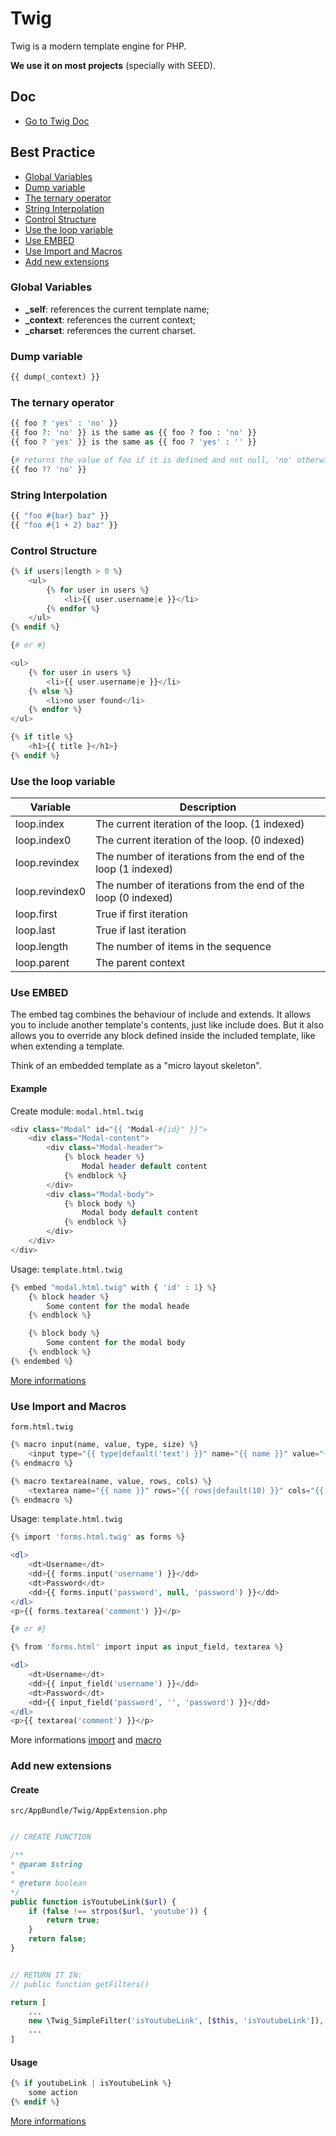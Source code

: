# Twig

Twig is a modern template engine for PHP.

**We use it on most projects** (specially with SEED).

## Doc
- [Go to Twig Doc](http://twig.sensiolabs.org/doc/2.x/)


[3-10]: http://twig.sensiolabs.org/doc/2.x/templates.html#containment-operator
[3-11]: http://twig.sensiolabs.org/doc/2.x/templates.html#test-operator
[3-12]: http://twig.sensiolabs.org/doc/2.x/templates.html#math
[3-13]: http://twig.sensiolabs.org/doc/2.x/templates.html#math
[3-14]: http://twig.sensiolabs.org/doc/2.x/templates.html#comparisons
[3-15]: http://twig.sensiolabs.org/doc/2.x/templates.html#other-operators

[3-1]: http://twig.sensiolabs.org/doc/2.x/tests/constant.html
[3-2]: http://twig.sensiolabs.org/doc/2.x/tests/defined.html
[3-3]: http://twig.sensiolabs.org/doc/2.x/tests/divisibleby.html
[3-4]: http://twig.sensiolabs.org/doc/2.x/tests/empty.html
[3-5]: http://twig.sensiolabs.org/doc/2.x/tests/even.html
[3-6]: http://twig.sensiolabs.org/doc/2.x/tests/iterable.html
[3-7]: http://twig.sensiolabs.org/doc/2.x/tests/null.html
[3-8]: http://twig.sensiolabs.org/doc/2.x/tests/odd.html
[3-9]: http://twig.sensiolabs.org/doc/2.x/tests/sameas.html

[2-1]: http://twig.sensiolabs.org/doc/2.x/functions/attribute.html
[2-2]: http://twig.sensiolabs.org/doc/2.x/functions/block.html
[2-3]: http://twig.sensiolabs.org/doc/2.x/functions/constant.html
[2-4]: http://twig.sensiolabs.org/doc/2.x/functions/cycle.html
[2-5]: http://twig.sensiolabs.org/doc/2.x/functions/date.html
[2-6]: http://twig.sensiolabs.org/doc/2.x/functions/dump.html
[2-7]: http://twig.sensiolabs.org/doc/2.x/functions/include.html
[2-8]: http://twig.sensiolabs.org/doc/2.x/functions/max.html
[2-9]: http://twig.sensiolabs.org/doc/2.x/functions/min.html
[2-10]: http://twig.sensiolabs.org/doc/2.x/functions/parent.html
[2-11]: http://twig.sensiolabs.org/doc/2.x/functions/random.html
[2-12]: http://twig.sensiolabs.org/doc/2.x/functions/range.html
[2-13]: http://twig.sensiolabs.org/doc/2.x/functions/source.html
[2-14]: http://twig.sensiolabs.org/doc/2.x/functions/template_from_string.html

[1-1]: http://twig.sensiolabs.org/doc/2.x/filters/abs.html
[1-2]: http://twig.sensiolabs.org/doc/2.x/filters/batch.html
[1-3]: http://twig.sensiolabs.org/doc/2.x/filters/capitalize.html
[1-4]: http://twig.sensiolabs.org/doc/2.x/filters/convert_encoding.html
[1-5]: http://twig.sensiolabs.org/doc/2.x/filters/date.html
[1-6]: http://twig.sensiolabs.org/doc/2.x/filters/date_modify.html
[1-7]: http://twig.sensiolabs.org/doc/2.x/filters/default.html
[1-8]: http://twig.sensiolabs.org/doc/2.x/filters/escape.html
[1-9]: http://twig.sensiolabs.org/doc/2.x/filters/first.html
[1-10]: http://twig.sensiolabs.org/doc/2.x/filters/format.html
[1-11]: http://twig.sensiolabs.org/doc/2.x/filters/join.html
[1-12]: http://twig.sensiolabs.org/doc/2.x/filters/json_encode.html
[1-13]: http://twig.sensiolabs.org/doc/2.x/filters/keys.html
[1-14]: http://twig.sensiolabs.org/doc/2.x/filters/last.html
[1-15]: http://twig.sensiolabs.org/doc/2.x/filters/length.html
[1-16]: http://twig.sensiolabs.org/doc/2.x/filters/lower.html
[1-17]: http://twig.sensiolabs.org/doc/2.x/filters/merge.html
[1-18]: http://twig.sensiolabs.org/doc/2.x/filters/nl2br.html
[1-19]: http://twig.sensiolabs.org/doc/2.x/filters/number_format.html
[1-20]: http://twig.sensiolabs.org/doc/2.x/filters/raw.html
[1-21]: http://twig.sensiolabs.org/doc/2.x/filters/replace.html
[1-22]: http://twig.sensiolabs.org/doc/2.x/filters/reverse.html
[1-23]: http://twig.sensiolabs.org/doc/2.x/filters/round.html
[1-24]: http://twig.sensiolabs.org/doc/2.x/filters/slice.html
[1-25]: http://twig.sensiolabs.org/doc/2.x/filters/sort.html
[1-26]: http://twig.sensiolabs.org/doc/2.x/filters/split.html
[1-27]: http://twig.sensiolabs.org/doc/2.x/filters/striptags.html
[1-28]: http://twig.sensiolabs.org/doc/2.x/filters/title.html
[1-29]: http://twig.sensiolabs.org/doc/2.x/filters/trim.html
[1-30]: http://twig.sensiolabs.org/doc/2.x/filters/upper.html
[1-31]: http://twig.sensiolabs.org/doc/2.x/filters/url_encode.html

[1]: http://twig.sensiolabs.org/doc/2.x/tags/autoescape.html
[2]: http://twig.sensiolabs.org/doc/2.x/tags/block.html
[3]: http://twig.sensiolabs.org/doc/2.x/tags/do.html
[4]: http://twig.sensiolabs.org/doc/2.x/tags/embed.html
[5]: http://twig.sensiolabs.org/doc/2.x/tags/extends.html
[6]: http://twig.sensiolabs.org/doc/2.x/tags/filter.html
[7]: http://twig.sensiolabs.org/doc/2.x/tags/flush.html
[8]: http://twig.sensiolabs.org/doc/2.x/tags/for.html
[9]: http://twig.sensiolabs.org/doc/2.x/tags/from.html
[10]: http://twig.sensiolabs.org/doc/2.x/tags/if.html
[11]: http://twig.sensiolabs.org/doc/2.x/tags/import.html
[12]: http://twig.sensiolabs.org/doc/2.x/tags/include.html
[13]: http://twig.sensiolabs.org/doc/2.x/tags/macro.html
[14]: http://twig.sensiolabs.org/doc/2.x/tags/sandbox.html
[15]: http://twig.sensiolabs.org/doc/2.x/tags/set.html
[16]: http://twig.sensiolabs.org/doc/2.x/tags/spaceless.html
[17]: http://twig.sensiolabs.org/doc/2.x/tags/use.html
[18]: http://twig.sensiolabs.org/doc/2.x/tags/verbatim.html
[19]: http://twig.sensiolabs.org/doc/2.x/tags/with.html



## Best Practice 
- [Global Variables](#global-variables)
- [Dump variable](#dump-variable)
- [The ternary operator](#the-ternary-operator)
- [String Interpolation](#string-interpolation)
- [Control Structure](#control-structure)
- [Use the loop variable](#use-the-loop-variable)
- [Use EMBED](#use-embed)
- [Use Import and Macros](#use-import-and-macros)
- [Add new extensions](#add-new-extensions)

### Global Variables

* **_self**: references the current template name;
* **_context**: references the current context;
* **_charset**: references the current charset.

###  Dump variable
```php
{{ dump(_context) }}
```

### The ternary operator
```php
{{ foo ? 'yes' : 'no' }}
{{ foo ?: 'no' }} is the same as {{ foo ? foo : 'no' }}
{{ foo ? 'yes' }} is the same as {{ foo ? 'yes' : '' }}

{# returns the value of foo if it is defined and not null, 'no' otherwise #}
{{ foo ?? 'no' }}
```

### String Interpolation
```php
{{ "foo #{bar} baz" }}
{{ "foo #{1 + 2} baz" }}
```

### Control Structure
```php
{% if users|length > 0 %}
    <ul>
        {% for user in users %}
            <li>{{ user.username|e }}</li>
        {% endfor %}
    </ul>
{% endif %}

{# or #}

<ul>
    {% for user in users %}
        <li>{{ user.username|e }}</li>
    {% else %}
        <li>no user found</li>
    {% endfor %}
</ul>
```

```php
{% if title %}
    <h1>{{ title }</h1>}
{% endif %}
```

### Use the loop variable
| Variable | Description |
| - | - |
| loop.index | The current iteration of the loop. (1 indexed) |
| loop.index0 | The current iteration of the loop. (0 indexed) |
| loop.revindex | The number of iterations from the end of the loop (1 indexed) |
| loop.revindex0 | The number of iterations from the end of the loop (0 indexed) |
| loop.first | True if first iteration |
| loop.last | True if last iteration |
| loop.length | The number of items in the sequence |
| loop.parent | The parent context |


### Use EMBED
The embed tag combines the behaviour of include and extends. It allows you to include another template's contents, just like include does. But it also allows you to override any block defined inside the included template, like when extending a template.

Think of an embedded template as a "micro layout skeleton".

#### Example

Create module: `modal.html.twig`
```php
<div class="Modal" id="{{ "Modal-#{id}" }}">
    <div class="Modal-content">
        <div class="Modal-header">
            {% block header %}
                Modal header default content
            {% endblock %}
        </div>
        <div class="Modal-body">
            {% block body %}
                Modal body default content
            {% endblock %}
        </div>
    </div>
</div>
```

Usage: `template.html.twig`
```php
{% embed "modal.html.twig" with { 'id' : 1} %}
    {% block header %}
        Some content for the modal heade
    {% endblock %}

    {% block body %}
        Some content for the modal body
    {% endblock %}
{% endembed %}
```

[More informations][4]

### Use Import and Macros

`form.html.twig`
```php
{% macro input(name, value, type, size) %}
    <input type="{{ type|default('text') }}" name="{{ name }}" value="{{ value|e }}" size="{{ size|default(20) }}" />
{% endmacro %}

{% macro textarea(name, value, rows, cols) %}
    <textarea name="{{ name }}" rows="{{ rows|default(10) }}" cols="{{ cols|default(40) }}">{{ value|e }}</textarea>
{% endmacro %}
```

Usage: `template.html.twig`
```php
{% import 'forms.html.twig' as forms %}

<dl>
    <dt>Username</dt>
    <dd>{{ forms.input('username') }}</dd>
    <dt>Password</dt>
    <dd>{{ forms.input('password', null, 'password') }}</dd>
</dl>
<p>{{ forms.textarea('comment') }}</p>

{# or #}

{% from 'forms.html' import input as input_field, textarea %}

<dl>
    <dt>Username</dt>
    <dd>{{ input_field('username') }}</dd>
    <dt>Password</dt>
    <dd>{{ input_field('password', '', 'password') }}</dd>
</dl>
<p>{{ textarea('comment') }}</p>
```

More informations [import][11] and [macro][13] 

### Add new extensions

#### Create
`src/AppBundle/Twig/AppExtension.php`

```php

// CREATE FUNCTION

/**
* @param $string
*
* @return boolean
*/
public function isYoutubeLink($url) {
    if (false !== strpos($url, 'youtube')) {
        return true;
    }
    return false;
}


// RETURN IT IN:
// public function getFilters()

return [
    ...
    new \Twig_SimpleFilter('isYoutubeLink', [$this, 'isYoutubeLink']),
    ...
]
```

#### Usage
```php
{% if youtubeLink | isYoutubeLink %}
    some action
{% endif %}
```

[More informations](http://twig.sensiolabs.org/doc/2.x/advanced.html#creating-an-extension)